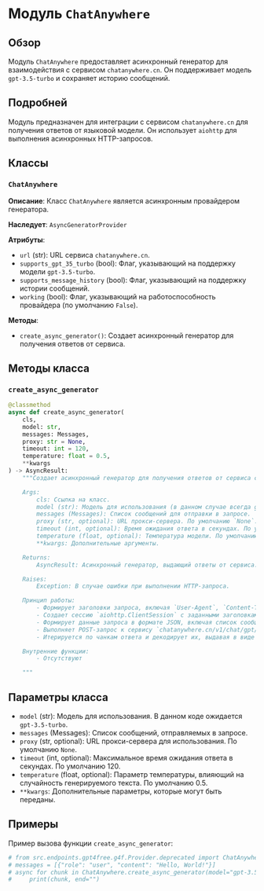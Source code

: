 # Модуль `ChatAnywhere`

## Обзор

Модуль `ChatAnywhere` предоставляет асинхронный генератор для взаимодействия с сервисом `chatanywhere.cn`. Он поддерживает модель `gpt-3.5-turbo` и сохраняет историю сообщений.

## Подробней

Модуль предназначен для интеграции с сервисом `chatanywhere.cn` для получения ответов от языковой модели. Он использует `aiohttp` для выполнения асинхронных HTTP-запросов.

## Классы

### `ChatAnywhere`

**Описание**: Класс `ChatAnywhere` является асинхронным провайдером генератора.

**Наследует**: `AsyncGeneratorProvider`

**Атрибуты**:
- `url` (str): URL сервиса `chatanywhere.cn`.
- `supports_gpt_35_turbo` (bool): Флаг, указывающий на поддержку модели `gpt-3.5-turbo`.
- `supports_message_history` (bool): Флаг, указывающий на поддержку истории сообщений.
- `working` (bool): Флаг, указывающий на работоспособность провайдера (по умолчанию `False`).

**Методы**:
- `create_async_generator()`: Создает асинхронный генератор для получения ответов от сервиса.

## Методы класса

### `create_async_generator`

```python
@classmethod
async def create_async_generator(
    cls,
    model: str,
    messages: Messages,
    proxy: str = None,
    timeout: int = 120,
    temperature: float = 0.5,
    **kwargs
) -> AsyncResult:
    """Создает асинхронный генератор для получения ответов от сервиса chatanywhere.cn.

    Args:
        cls: Ссылка на класс.
        model (str): Модель для использования (в данном случае всегда gpt-3.5-turbo).
        messages (Messages): Список сообщений для отправки в запросе.
        proxy (str, optional): URL прокси-сервера. По умолчанию `None`.
        timeout (int, optional): Время ожидания ответа в секундах. По умолчанию 120.
        temperature (float, optional): Температура модели. По умолчанию 0.5.
        **kwargs: Дополнительные аргументы.

    Returns:
        AsyncResult: Асинхронный генератор, выдающий ответы от сервиса.

    Raises:
        Exception: В случае ошибки при выполнении HTTP-запроса.

    Принцип работы:
        - Формирует заголовки запроса, включая `User-Agent`, `Content-Type` и `Authorization`.
        - Создает сессию `aiohttp.ClientSession` с заданными заголовками и таймаутом.
        - Формирует данные запроса в формате JSON, включая список сообщений, идентификатор, заголовок, температуру и модель.
        - Выполняет POST-запрос к сервису `chatanywhere.cn/v1/chat/gpt/`.
        - Итерируется по чанкам ответа и декодирует их, выдавая в виде асинхронного генератора.

    Внутренние функции:
        - Отсутствуют

    """
```

## Параметры класса

- `model` (str): Модель для использования. В данном коде ожидается `gpt-3.5-turbo`.
- `messages` (Messages): Список сообщений, отправляемых в запросе.
- `proxy` (str, optional): URL прокси-сервера для использования. По умолчанию `None`.
- `timeout` (int, optional): Максимальное время ожидания ответа в секундах. По умолчанию 120.
- `temperature` (float, optional): Параметр температуры, влияющий на случайность генерируемого текста. По умолчанию 0.5.
- `**kwargs`: Дополнительные параметры, которые могут быть переданы.

## Примеры

Пример вызова функции `create_async_generator`:

```python
# from src.endpoints.gpt4free.g4f.Provider.deprecated import ChatAnywhere
# messages = [{"role": "user", "content": "Hello, World!"}]
# async for chunk in ChatAnywhere.create_async_generator(model="gpt-3.5-turbo", messages=messages):
#     print(chunk, end="")